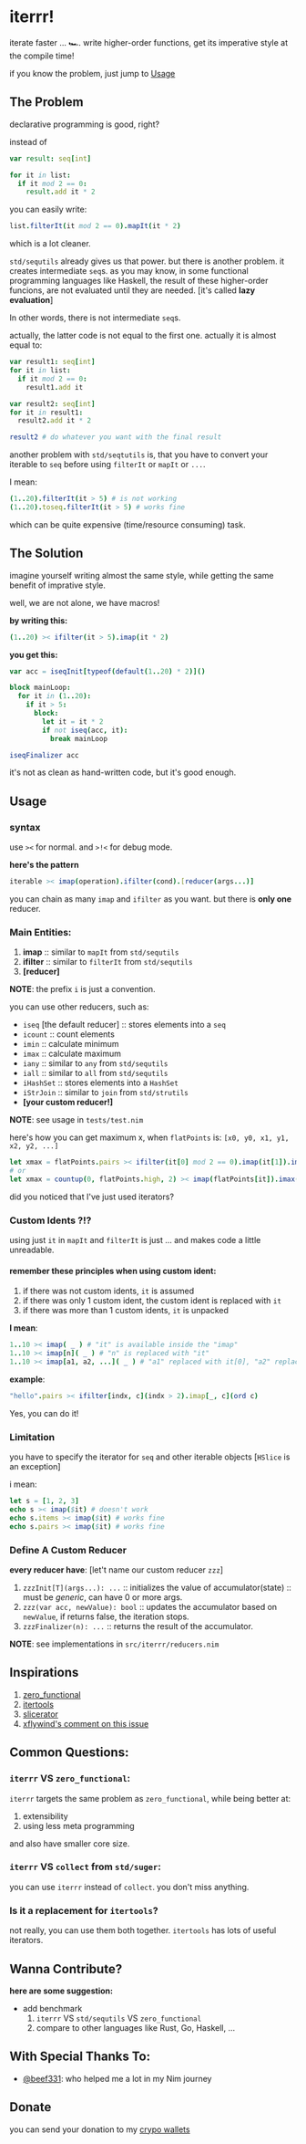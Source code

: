 # iterrr!
iterate faster ... 🏎️.
write higher-order functions, get its imperative style at the compile time!

if you know the problem, just jump to [Usage](#Usage)

## The Problem
declarative programming is good, right? 

instead of 
```nim
var result: seq[int]

for it in list:
  if it mod 2 == 0:
    result.add it * 2
```

you can easily write:
```nim
list.filterIt(it mod 2 == 0).mapIt(it * 2)
```

which is a lot cleaner.

`std/sequtils` already gives us that power. but there is another problem. it creates intermediate `seq`s. as you may know, in some functional programming languages like Haskell, the result of these higher-order funcions, are not evaluated until they are needed. [it's called **lazy evaluation**]

In other words, there is not intermediate `seq`s.

actually, the latter code is not equal to the first one. actually it is almost equal to:

```nim
var result1: seq[int]
for it in list:
  if it mod 2 == 0:
    result1.add it

var result2: seq[int]
for it in result1:
  result2.add it * 2

result2 # do whatever you want with the final result
```

another problem with `std/seqtutils` is, that you have to convert your iterable to `seq` before using `filterIt` or `mapIt` or `...`.

I mean:
```nim
(1..20).filterIt(it > 5) # is not working
(1..20).toseq.filterIt(it > 5) # works fine
```
which can be quite expensive (time/resource consuming) task.

## The Solution
imagine yourself writing almost the same style, while getting the same benefit of imprative style.

well, we are not alone, we have macros!

**by writing this:**
```nim
(1..20) >< ifilter(it > 5).imap(it * 2)
```
**you get this:**
```nim
var acc = iseqInit[typeof(default(1..20) * 2)]()

block mainLoop:
  for it in (1..20):
    if it > 5:
      block:
        let it = it * 2
        if not iseq(acc, it):
          break mainLoop

iseqFinalizer acc
```

it's not as clean as hand-written code, but it's good enough.

## Usage
### syntax
use `><` for normal.
and `>!<` for debug mode.

**here's the pattern**
```nim
iterable >< imap(operation).ifilter(cond).[reducer(args...)]
```
you can chain as many `imap` and `ifilter` as you want. but there is **only one** reducer.

### Main Entities:
1. **imap** :: similar to `mapIt` from `std/sequtils`
2. **ifilter** :: similar to `filterIt` from `std/sequtils`
3. **[reducer]**

**NOTE**: the prefix `i` is just a convention.

you can use other reducers, such as:
* `iseq` [the default reducer] :: stores elements into a `seq`
* `icount` :: count elements
* `imin` :: calculate minimum
* `imax` :: calculate maximum
* `iany` :: similar to `any` from `std/sequtils`
* `iall` :: similar to `all` from `std/sequtils`
* `iHashSet` :: stores elements into a `HashSet`
* `iStrJoin` :: similar to `join` from `std/strutils`
* **[your custom reducer!]**

**NOTE**: see usage in `tests/test.nim`

here's how you can get maximum x, when `flatPoints` is: `[x0, y0, x1, y1, x2, y2, ...]`
```nim
let xmax = flatPoints.pairs >< ifilter(it[0] mod 2 == 0).imap(it[1]).imax()
# or
let xmax = countup(0, flatPoints.high, 2) >< imap(flatPoints[it]).imax()
```

did you noticed that I've just used iterators?

### Custom Idents ?!?
using just `it` in `mapIt` and `filterIt` is just ... and makes code a little unreadable.

#### remember these principles when using custom ident:
1. if there was not custom idents, `it` is assumed
2. if there was only 1 custom ident, the custom ident is replaced with `it`
3. if there was more than 1 custom idents, `it` is unpacked 

**I mean**:  
```nim
1..10 >< imap( _ ) # "it" is available inside the "imap"
1..10 >< imap[n]( _ ) # "n" is replaced with "it"
1..10 >< imap[a1, a2, ...]( _ ) # "a1" replaced with it[0], "a2" replaced with it[1], ...
```

**example**:
```nim
"hello".pairs >< ifilter[indx, c](indx > 2).imap[_, c](ord c)
```
Yes, you can do it!

### Limitation
you have to specify the iterator for `seq` and other iterable objects [`HSlice` is an exception]

i mean:
```nim
let s = [1, 2, 3]
echo s >< imap($it) # doesn't work
echo s.items >< imap($it) # works fine
echo s.pairs >< imap($it) # works fine
```

### Define A Custom Reducer
**every reducer have**: [let't name our custom reducer `zzz`]
1. `zzzInit[T](args...): ...` :: initializes the value of accumulator(state) :: must be *generic*, can have 0 or more args.
2. `zzz(var acc, newValue): bool` :: updates the accumulator based on `newValue`, if returns false, the iteration stops.
3. `zzzFinalizer(n): ...` :: returns the result of the accumulator.

**NOTE**: see implementations in `src/iterrr/reducers.nim`

## Inspirations
1. [zero_functional](https://github.com/zero-functional/zero-functional)
2. [itertools](https://github.com/narimiran/itertools)
3. [slicerator](https://github.com/beef331/slicerator)
4. [xflywind's comment on this issue](https://github.com/nim-lang/Nim/issues/18405#issuecomment-888391521)

## Common Questions:
### `iterrr` VS `zero_functional`:
`iterrr` targets the same problem as `zero_functional`, 
while being better at:
  1. extensibility
  2. using less meta programming

and also have smaller core size.

### `iterrr` VS `collect` from `std/suger`:
you can use `iterrr` instead of `collect`. 
you don't miss anything.

### Is it a replacement for `itertools`?
not really, you can use them both together.
`itertools` has lots of useful iterators.

## Wanna Contribute?
**here are some suggestion:**

* add benchmark
  1. `iterrr` VS `std/sequtils` VS `zero_functional`
  2. compare to other languages like Rust, Go, Haskell, ...


## With Special Thanks To:
* [@beef331](https://github.com/beef331): who helped me a lot in my Nim journey

## Donate
you can send your donation to my [crypo wallets](https://github.com/hamidb80/hamidb80/#cryptocurrencies)